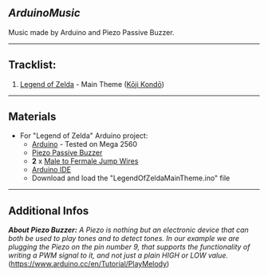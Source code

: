 ***ArduinoMusic***
------------

Music made by Arduino and Piezo Passive Buzzer.

----------

**Tracklist:**
--------------

 1. [Legend of Zelda](https://en.wikipedia.org/wiki/The_Legend_of_Zelda_(video_game)) - Main Theme ([Kōji Kondō](https://en.wikipedia.org/wiki/Koji_Kondo))

----------

**Materials**
-------------

 - For "Legend of Zelda" Arduino project:
	 - [Arduino](https://en.wikipedia.org/wiki/Arduino) - Tested on Mega 2560
	 - [Piezo Passive Buzzer](https://en.wikipedia.org/wiki/Buzzer#Piezoelectric_2)
	 - **2** x [Male to Fermale Jump Wires](https://en.wikipedia.org/wiki/Jump_wire)
	 - [Arduino IDE](https://www.arduino.cc/en/Main/Software)
	 - Download and load the "LegendOfZeldaMainTheme.ino" file


----------


**Additional Infos**
--------------------

***About Piezo Buzzer:*** 
*A Piezo is nothing but an electronic device that can both be used to play tones and to detect tones. In our example we are plugging the Piezo on the pin number 9, that supports the functionality of writing a PWM signal to it, and not just a plain HIGH or LOW value.*  (https://www.arduino.cc/en/Tutorial/PlayMelody)
